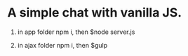 A simple chat with vanilla JS.
===================

1. in app folder npm i, then $node server.js

2. in ajax folder npm i, then $gulp